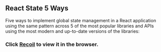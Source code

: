 
## React State 5 Ways

Five ways to implement global state management in a React application using the same pattern across 5 of the most popular libraries and APIs using the most modern and up-to-date versions of the libraries:

### Click [Recoil](https://github.com/nezlobnaya/react-state-examples/blob/main/src/recoil.js) to view it in the browser.



